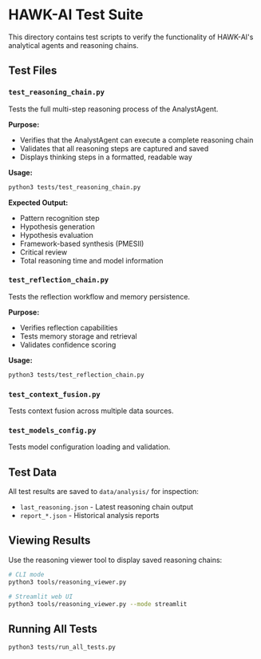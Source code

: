 # HAWK-AI Test Suite

This directory contains test scripts to verify the functionality of HAWK-AI's analytical agents and reasoning chains.

## Test Files

### `test_reasoning_chain.py`
Tests the full multi-step reasoning process of the AnalystAgent.

**Purpose:**
- Verifies that the AnalystAgent can execute a complete reasoning chain
- Validates that all reasoning steps are captured and saved
- Displays thinking steps in a formatted, readable way

**Usage:**
```bash
python3 tests/test_reasoning_chain.py
```

**Expected Output:**
- Pattern recognition step
- Hypothesis generation
- Hypothesis evaluation
- Framework-based synthesis (PMESII)
- Critical review
- Total reasoning time and model information

### `test_reflection_chain.py`
Tests the reflection workflow and memory persistence.

**Purpose:**
- Verifies reflection capabilities
- Tests memory storage and retrieval
- Validates confidence scoring

**Usage:**
```bash
python3 tests/test_reflection_chain.py
```

### `test_context_fusion.py`
Tests context fusion across multiple data sources.

### `test_models_config.py`
Tests model configuration loading and validation.

## Test Data

All test results are saved to `data/analysis/` for inspection:
- `last_reasoning.json` - Latest reasoning chain output
- `report_*.json` - Historical analysis reports

## Viewing Results

Use the reasoning viewer tool to display saved reasoning chains:

```bash
# CLI mode
python3 tools/reasoning_viewer.py

# Streamlit web UI
python3 tools/reasoning_viewer.py --mode streamlit
```

## Running All Tests

```bash
python3 tests/run_all_tests.py
```
